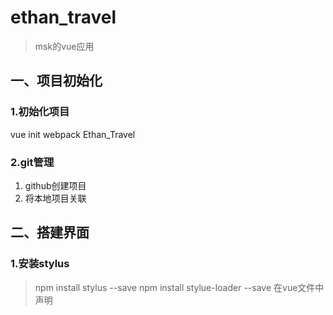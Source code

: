 # ethan_travel

> msk的vue应用
## 一、项目初始化
### 1.初始化项目
vue init webpack  Ethan_Travel

### 2.git管理
1. github创建项目
2. 将本地项目关联

## 二、搭建界面
### 1.安装stylus
 > npm install stylus --save
 > npm install stylue-loader --save
 > 在vue文件中声明<style lang="stylus">
### 2. 使用icon-font
1. icon-font网站下载（选中有用的添加到购物车，下载到本地）
2. 导入本地项目（在本地@/assets/styles/iconfont下放入：[.eot , .svg , .ttf , .woff]四个文件，在本地@/assets/styles放入：[iconfont.css]）
3. 修改iconfont.css引入的路径